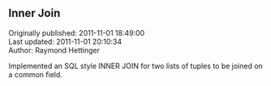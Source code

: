 ## Inner Join  
Originally published: 2011-11-01 18:49:00  
Last updated: 2011-11-01 20:10:34  
Author: Raymond Hettinger  
  
Implemented an SQL style INNER JOIN for two lists of tuples to be joined on a common field.